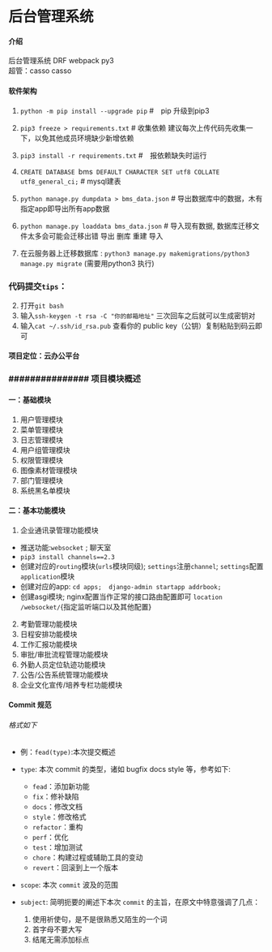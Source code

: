# 后台管理系统

#### 介绍
后台管理系统 DRF webpack py3   
超管：casso casso
#### 软件架构
1.   `python -m pip install --upgrade pip`   #　pip 升级到pip3

2.   `pip3 freeze > requirements.txt`  # 收集依赖  建议每次上传代码先收集一下，以免其他成员环境缺少新增依赖

3.   `pip3 install -r requirements.txt`  #　报依赖缺失时运行

4.   `CREATE DATABASE `bms` DEFAULT CHARACTER SET utf8 COLLATE utf8_general_ci;` # mysql建表

5.   `python manage.py dumpdata > bms_data.json`    # 导出数据库中的数据，木有指定app即导出所有app数据

6.   `python manage.py loaddata bms_data.json`      # 导入现有数据, 数据库迁移文件太多会可能会迁移出错 导出 删库 重建 导入

7.   在云服务器上迁移数据库 : `python3 manage.py makemigrations/python3 manage.py migrate`  (需要用python3 执行)


### 代码提交`tips`：

  2.  打开`git bash`
  3.  输入`ssh-keygen -t rsa -C "你的邮箱地址"` 三次回车之后就可以生成密钥对
  4.  输入`cat ~/.ssh/id_rsa.pub` 查看你的 public key（公钥）复制粘贴到码云即可



#### 项目定位：云办公平台

### ############### 项目模块概述 #########################

#### 一：基础模块

1.  用户管理模块 
2.  菜单管理模块
3.  日志管理模块
4.  用户组管理模块
5.  权限管理模块
6.  图像素材管理模块
7.  部门管理模块
8.  系统黑名单模块

#### 二：基本功能模块

1.  企业通讯录管理功能模块
   * 推送功能:`websocket` ; 聊天室
   * `pip3 install channels==2.3`
   * 创建对应的`routing`模块(`urls`模块同级); `settings`注册`channel`; `settings`配置`application`模块
   * 创建对应的app: `cd apps;  django-admin startapp addrbook;` 
   * 创建asgi模块; nginx配置当作正常的接口路由配置即可 `location /websocket/`{指定监听端口以及其他配置} 
2.  考勤管理功能模块
3.  日程安排功能模块
4.  工作汇报功能模块
5.  审批/审批流程管理功能模块
6.  外勤人员定位轨迹功能模块
7.  公告/公告系统管理功能模块
8.  企业文化宣传/培养专栏功能模块
   

#### Commit 规范

###### 格式如下
* 例：`fead(type)`:本次提交概述
* `type`: 本次 commit 的类型，诸如 bugfix docs style 等，参考如下:

    * `fead`：添加新功能
    * `fix`：修补缺陷
    * `docs`：修改文档
    * `style`：修改格式
    * `refactor`：重构
    * `perf`：优化
    * `test`：增加测试
    * `chore`：构建过程或辅助工具的变动
    * `revert`：回滚到上一个版本

* `scope`: 本次 `commit` 波及的范围
* `subject`: 简明扼要的阐述下本次 `commit` 的主旨，在原文中特意强调了几点：

    1. 使用祈使句，是不是很熟悉又陌生的一个词
    2. 首字母不要大写
    3. 结尾无需添加标点
